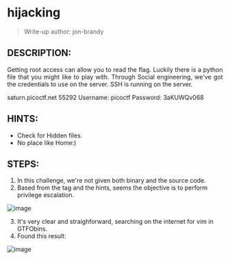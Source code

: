 # hijacking
> Write-up author: jon-brandy

## DESCRIPTION:
<p align="justify">Getting root access can allow you to read the flag. Luckily there is a python file that you might like to play with. Through Social engineering, we've got the credentials to use on the server. SSH is running on the server.

saturn.picoctf.net 55292
Username: picoctf
Password: 3aKUWQv068
</p>

## HINTS:
- Check for Hidden files.
- No place like Home:)

## STEPS:
1. In this challenge, we're not given both binary and the source code.
2. Based from the tag and the hints, seems the objective is to perform privilege escalation.

![image](https://github.com/jon-brandy/CTF-WRITE-UP/assets/70703371/54669f53-63b3-4584-8076-9e940369ee37)


3. It's very clear and straighforward, searching on the internet for vim in GTFObins.
4. Found this result:

![image](https://github.com/jon-brandy/CTF-WRITE-UP/assets/70703371/bc85cb17-cfcb-411c-8b50-1851e9e1567f)
